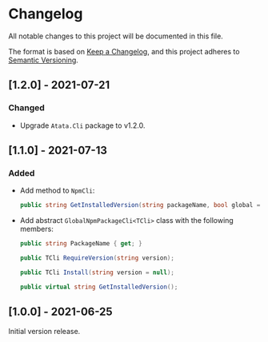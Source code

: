 # Changelog

All notable changes to this project will be documented in this file.

The format is based on [Keep a Changelog](https://keepachangelog.com/en/1.0.0/),
and this project adheres to [Semantic Versioning](https://semver.org/spec/v2.0.0.html).

## [1.2.0] - 2021-07-21

### Changed

- Upgrade `Atata.Cli` package to v1.2.0.

## [1.1.0] - 2021-07-13

### Added

- Add method to `NpmCli`:
  ```cs
  public string GetInstalledVersion(string packageName, bool global = false);
  ```
- Add abstract `GlobalNpmPackageCli<TCli>` class with the following members:
  ```cs
  public string PackageName { get; }

  public TCli RequireVersion(string version);

  public TCli Install(string version = null);

  public virtual string GetInstalledVersion();
  ```

## [1.0.0] - 2021-06-25

Initial version release.